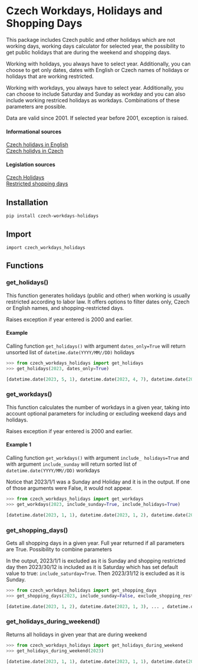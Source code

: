 # Czech Workdays, Holidays and Shopping Days
 This package includes Czech public and other holidays which are not working days, 
 working days calculator for selected year, the possibility to get public holidays that are during the weekend 
 and shopping days.

Working with holidays, you always have to select year. Additionally, you can choose to get only dates, dates with
English or Czech names of holidays or holidays that are working restricted.

Working with workdays, you always have to select year. Additionally, you can choose to include Saturday and Sunday
as workday and you can also include working restriced holidays as workdays. Combinations of these parameters
are possible.

Data are valid since 2001. If selected year before 2001, exception is raised.

#### Informational sources
[Czech holidays in English](https://en.wikipedia.org/wiki/Public_holidays_in_the_Czech_Republic)  
[Czech holidys in Czech](https://cs.wikipedia.org/wiki/%C4%8Cesk%C3%BD_st%C3%A1tn%C3%AD_sv%C3%A1tek)

#### Legislation sources
[Czech Holidays](https://www.zakonyprolidi.cz/cs/2000-245?text=245%2F2000)  
[Restricted shopping days](https://www.zakonyprolidi.cz/cs/2016-223)

## Installation
`pip install czech-workdays-holidays`

## Import
`import czech_workdays_holidays`

## Functions

### get_holidays()
This function generates holidays (public and other) when working is usually restricted according to labor law. It offers options to filter dates only, Czech or English names, and shopping-restricted days.

Raises exception if year entered is 2000 and earlier.
#### Example

Calling function `get_holidays()` with argument `dates_only=True` will return unsorted list of `datetime.date(YYYY/MM//DD)` holidays

```Python
>>> from czech_workdays_holidays import get_holidays
>>> get_holidays(2023, dates_only=True)

[datetime.date(2023, 5, 1), datetime.date(2023, 4, 7), datetime.date(2023, 10, 28), datetime.date(2023, 12, 25), datetime.date(2023, 12, 26), datetime.date(2023, 4, 10), datetime.date(2023, 7, 5), datetime.date(2023, 11, 17), datetime.date(2023, 12, 24), datetime.date(2023, 5, 8), datetime.date(2023, 7, 6), datetime.date(2023, 9, 28), datetime.date(2023, 1, 1)]
```

### get_workdays()

This function calculates the number of workdays in a given year, taking into account optional parameters for including or excluding weekend days and holidays.

Raises exception if year entered is 2000 and earlier.

#### Example 1

Calling function `get_workdays()` with argument `include_ holidays=True` and with argument `include_sunday` will return sorted list of `datetime.date(YYYY/MM//DD)` workdays

Notice that 2023/1/1 was a Sunday and Holiday and it is in the output. If one of those arguments were False, it would not appear. 

```Python
>>> from czech_workdays_holidays import get_workdays
>>> get_workdays(2023, include_sunday=True, include_holidays=True)

[datetime.date(2023, 1, 1), datetime.date(2023, 1, 2), datetime.date(2023, 1, 3), ... , datetime.date(2023, 12, 31)]
```

### get_shopping_days()

Gets all shopping days in a given year. Full year returned if all parameters are True. Possibility to combine
parameters

In the output, 2023/1/1 is excluded as it is Sunday and shopping restricted day then 2023/30/12 is included
as it is Saturday which has set default value to true: `include_saturday=True`. Then 2023/31/12 is excluded 
as it is Sunday.

```Python
>>> from czech_workdays_holidays import get_shopping_days
>>> get_shopping_days(2023, include_sunday=False, exclude_shopping_restriced_days=False)

[datetime.date(2023, 1, 2), datetime.date(2023, 1, 3), ... , datetime.date(2023, 12, 29), datetime.date(2023, 12, 30)]
```

### get_holidays_during_weekend()

Returns all holidays in given year that are during weekend

```Python
>>> from czech_workdays_holidays import get_holidays_during_weekend
>>> get_holidays_during_weekend(2023)

[datetime.date(2023, 1, 1), datetime.date(2023, 1, 1), datetime.date(2023, 10, 28), datetime.date(2023, 12, 24)]
```
